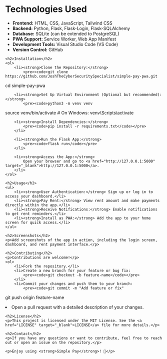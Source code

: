<!DOCTYPE html>
<html lang="en">
<head>
    <meta charset="UTF-8">
    <meta name="viewport" content="width=device-width, initial-scale=1.0">
    <title>Simple Pay PWA - README</title>
</head>
<body>
    <h1>Technologies Used</h1>
    <ul>
        <li><strong>Frontend:</strong> HTML, CSS, JavaScript, Tailwind CSS</li>
        <li><strong>Backend:</strong> Python, Flask, Flask-Login, Flask-SQLAlchemy</li>
        <li><strong>Database:</strong> SQLite (can be extended to PostgreSQL)</li>
        <li><strong>PWA Support:</strong> Service Worker, Web App Manifest</li>
        <li><strong>Development Tools:</strong> Visual Studio Code (VS Code)</li>
        <li><strong>Version Control:</strong> GitHub</li>
    </ul>

    <h2>Installation</h2>
    <ol>
        <li><strong>Clone the Repository:</strong>
            <pre><code>git clone https://github.com/JoshTheCyberSecuritySpecialist/simple-pay-pwa.git
cd simple-pay-pwa
            </code></pre>
        </li>

        <li><strong>Set Up Virtual Environment (Optional but recommended):</strong>
            <pre><code>python3 -m venv venv
source venv/bin/activate  # On Windows: venv\Scripts\activate
            </code></pre>
        </li>

        <li><strong>Install Dependencies:</strong>
            <pre><code>pip install -r requirements.txt</code></pre>
        </li>

        <li><strong>Run the Flask App:</strong>
            <pre><code>flask run</code></pre>
        </li>

        <li><strong>Access the App:</strong>  
            Open your browser and go to <a href="http://127.0.0.1:5000" target="_blank">http://127.0.0.1:5000</a>.
        </li>
    </ol>

    <h2>Usage</h2>
    <ul>
        <li><strong>User Authentication:</strong> Sign up or log in to access your dashboard.</li>
        <li><strong>Pay Rent:</strong> View rent amount and make payments directly within the app.</li>
        <li><strong>Receive Notifications:</strong> Enable notifications to get rent reminders.</li>
        <li><strong>Install as PWA:</strong> Add the app to your home screen for quick access.</li>
    </ul>

    <h2>Screenshots</h2>
    <p>Add screenshots of the app in action, including the login screen, dashboard, and rent payment interface.</p>

    <h2>Contributing</h2>
    <p>Contributions are welcome!</p>
    <ol>
        <li>Fork the repository.</li>
        <li>Create a new branch for your feature or bug fix:
            <pre><code>git checkout -b feature-name</code></pre>
        </li>
        <li>Commit your changes and push them to your branch:
            <pre><code>git commit -m "Add feature or fix"
git push origin feature-name</code></pre>
        </li>
        <li>Open a pull request with a detailed description of your changes.</li>
    </ol>

    <h2>License</h2>
    <p>This project is licensed under the MIT License. See the <a href="LICENSE" target="_blank">LICENSE</a> file for more details.</p>

    <h2>Contact</h2>
    <p>If you have any questions or want to contribute, feel free to reach out or open an issue on the repository.</p>

    <p>Enjoy using <strong>Simple Pay</strong>! 🚀</p>
</body>
</html>
